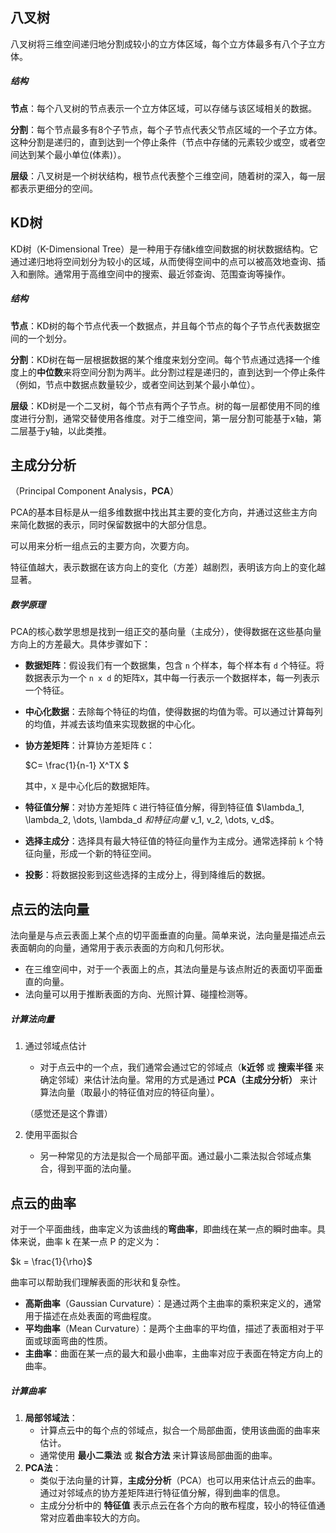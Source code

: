 ## 八叉树

八叉树将三维空间递归地分割成较小的立方体区域，每个立方体最多有八个子立方体。

##### 结构

**节点**：每个八叉树的节点表示一个立方体区域，可以存储与该区域相关的数据。

**分割**：每个节点最多有8个子节点，每个子节点代表父节点区域的一个子立方体。这种分割是递归的，直到达到一个停止条件（节点中存储的元素较少或空，或者空间达到某个最小单位(体素)）。

**层级**：八叉树是一个树状结构，根节点代表整个三维空间，随着树的深入，每一层都表示更细分的空间。



## KD树

KD树（K-Dimensional Tree）是一种用于存储k维空间数据的树状数据结构。它通过递归地将空间划分为较小的区域，从而使得空间中的点可以被高效地查询、插入和删除。通常用于高维空间中的搜索、最近邻查询、范围查询等操作。

##### 结构

**节点**：KD树的每个节点代表一个数据点，并且每个节点的每个子节点代表数据空间的一个划分。

**分割**：KD树在每一层根据数据的某个维度来划分空间。每个节点通过选择一个维度上的**中位数**来将空间分割为两半。此分割过程是递归的，直到达到一个停止条件（例如，节点中数据点数量较少，或者空间达到某个最小单位）。

**层级**：KD树是一个二叉树，每个节点有两个子节点。树的每一层都使用不同的维度进行分割，通常交替使用各维度。对于二维空间，第一层分割可能基于x轴，第二层基于y轴，以此类推。



## **主成分分析**

（Principal Component Analysis，**PCA**）

PCA的基本目标是从一组多维数据中找出其主要的变化方向，并通过这些主方向来简化数据的表示，同时保留数据中的大部分信息。

可以用来分析一组点云的主要方向，次要方向。

特征值越大，表示数据在该方向上的变化（方差）越剧烈，表明该方向上的变化越显著。

##### 数学原理

PCA的核心数学思想是找到一组正交的基向量（主成分），使得数据在这些基向量方向上的方差最大。具体步骤如下：

- **数据矩阵**：假设我们有一个数据集，包含 `n` 个样本，每个样本有 `d` 个特征。将数据表示为一个 `n x d` 的矩阵`X`，其中每一行表示一个数据样本，每一列表示一个特征。

- **中心化数据**：去除每个特征的均值，使得数据的均值为零。可以通过计算每列的均值，并减去该均值来实现数据的中心化。

- **协方差矩阵**：计算协方差矩阵 `C`：

  $C= \frac{1}{n-1} X^TX $

  其中，`X` 是中心化后的数据矩阵。

- **特征值分解**：对协方差矩阵 `C` 进行特征值分解，得到特征值 $\lambda_1, \lambda_2, \dots, \lambda_d $和特征向量$ v_1, v_2, \dots, v_d$。

- **选择主成分**：选择具有最大特征值的特征向量作为主成分。通常选择前 `k` 个特征向量，形成一个新的特征空间。

- **投影**：将数据投影到这些选择的主成分上，得到降维后的数据。



## 点云的法向量

法向量是与点云表面上某个点的切平面垂直的向量。简单来说，法向量是描述点云表面朝向的向量，通常用于表示表面的方向和几何形状。

- 在三维空间中，对于一个表面上的点，其法向量是与该点附近的表面切平面垂直的向量。
- 法向量可以用于推断表面的方向、光照计算、碰撞检测等。

##### 计算法向量

1. 通过邻域点估计

   - 对于点云中的一个点，我们通常会通过它的邻域点（**k近邻** 或 **搜索半径** 来确定邻域）来估计法向量。常用的方式是通过 **PCA（主成分分析）** 来计算法向量（取最小的特征值对应的特征向量）。

   （感觉还是这个靠谱）

2. 使用平面拟合

   - 另一种常见的方法是拟合一个局部平面。通过最小二乘法拟合邻域点集合，得到平面的法向量。





## 点云的曲率

对于一个平面曲线，曲率定义为该曲线的**弯曲率**，即曲线在某一点的瞬时曲率。具体来说，曲率 k 在某一点 P 的定义为：

$k = \frac{1}{\rho}$

曲率可以帮助我们理解表面的形状和复杂性。

- **高斯曲率**（Gaussian Curvature）：是通过两个主曲率的乘积来定义的，通常用于描述在点处表面的弯曲程度。
- **平均曲率**（Mean Curvature）：是两个主曲率的平均值，描述了表面相对于平面或球面弯曲的性质。
- **主曲率**：曲面在某一点的最大和最小曲率，主曲率对应于表面在特定方向上的曲率。

##### 计算曲率

1. **局部邻域法**：
   - 计算点云中的每个点的邻域点，拟合一个局部曲面，使用该曲面的曲率来估计。
   - 通常使用 **最小二乘法** 或 **拟合方法** 来计算该局部曲面的曲率。
2. **PCA法**：
   - 类似于法向量的计算，**主成分分析**（PCA）也可以用来估计点云的曲率。通过对邻域点的协方差矩阵进行特征值分解，得到曲率的信息。
   - 主成分分析中的 **特征值** 表示点云在各个方向的散布程度，较小的特征值通常对应着曲率较大的方向。





